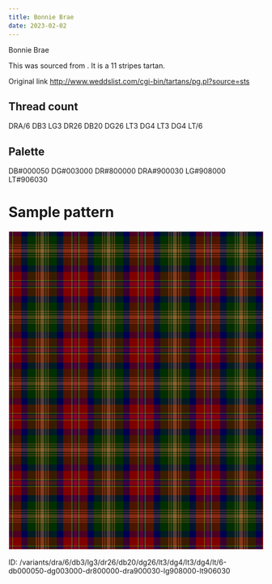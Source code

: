 ```yaml
---
title: Bonnie Brae
date: 2023-02-02
---
```

Bonnie Brae

This was sourced from <no value>.  It is a 11 stripes tartan.

Original link http://www.weddslist.com/cgi-bin/tartans/pg.pl?source=sts

## Thread count
DRA/6 DB3 LG3 DR26 DB20 DG26 LT3 DG4 LT3 DG4 LT/6

## Palette
DB#000050 DG#003000 DR#800000 DRA#900030 LG#908000 LT#906030

# Sample pattern

![Tartan detail](tartan.png "DRA/6 DB3 LG3 DR26 DB20 DG26 LT3 DG4 LT3 DG4 LT/6 tartan")

ID: /variants/dra/6/db3/lg3/dr26/db20/dg26/lt3/dg4/lt3/dg4/lt/6-db000050-dg003000-dr800000-dra900030-lg908000-lt906030